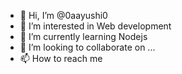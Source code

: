 - 👋 Hi, I’m @0aayushi0
- 👀 I’m interested in Web development
- 🌱 I’m currently learning Nodejs
- 💞️ I’m looking to collaborate on ...
- 📫 How to reach me

<!---
0aayushi0/0aayushi0 is a ✨ special ✨ repository because its `README.md` (this file) appears on your GitHub profile.
You can click the Preview link to take a look at your changes.
--->
